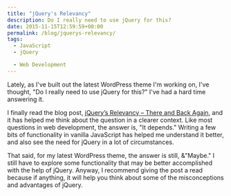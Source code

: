 ```yaml
---
title: "jQuery's Relevancy"
description: Do I really need to use jQuery for this?
date: 2015-11-15T12:59:59+00:00
permalink: /blog/jquerys-relevancy/
tags:
  - JavaScript
  - jQuery

  - Web Development
---
```


Lately, as I've built out the latest WordPress theme I'm working on, I've thought, "Do I really need to use jQuery for this?" I've had a hard time answering it.

I finally read the blog post, [jQuery’s Relevancy – There and Back Again](http://developer.telerik.com/featured/jquerys-relevancy-there-and-back-again/), and it has helped me think about the question in a clearer context. Like most questions in web development, the answer is, "It depends." Writing a few bits of functionality in vanilla JavaScript has helped me understand it better, and also see the need for jQuery in a lot of circumstances.

That said, for my latest WordPress theme, the answer is still, &"Maybe." I still have to explore some functionality that may be better accomplished with the help of jQuery. Anyway, I recommend giving the post a read because if anything, it will help you think about some of the misconceptions and advantages of jQuery.
